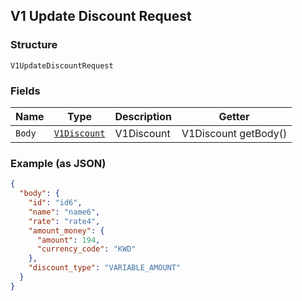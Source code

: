 ## V1 Update Discount Request

### Structure

`V1UpdateDiscountRequest`

### Fields

| Name | Type | Description | Getter |
|  --- | --- | --- | --- |
| `Body` | [`V1Discount`](/doc/models/v1-discount.md) | V1Discount | V1Discount getBody() |

### Example (as JSON)

```json
{
  "body": {
    "id": "id6",
    "name": "name6",
    "rate": "rate4",
    "amount_money": {
      "amount": 194,
      "currency_code": "KWD"
    },
    "discount_type": "VARIABLE_AMOUNT"
  }
}
```

